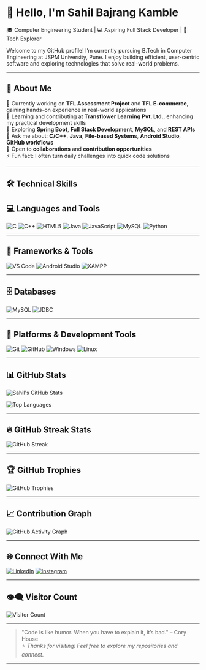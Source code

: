 # 👋 Hello, I'm Sahil Bajrang Kamble
🎓 Computer Engineering Student | 💻 Aspiring Full Stack Developer | 🚀 Tech Explorer


Welcome to my GitHub profile! I’m currently pursuing B.Tech in Computer Engineering at JSPM University, Pune. I enjoy building efficient, user-centric software and exploring technologies that solve real-world problems.

---




## 💼 About Me        

🔭 Currently working on **TFL Assessment Project** and **TFL E-commerce**, gaining hands-on experience in real-world applications  
🏢 Learning and contributing at **Transflower Learning Pvt. Ltd.**, enhancing my practical development skills  
🌱 Exploring **Spring Boot**, **Full Stack Development**, **MySQL**, and **REST APIs**  
💬 Ask me about: **C/C++**, **Java**, **File-based Systems**, **Android Studio**, **GitHub workflows**  
🤝 Open to **collaborations** and **contribution opportunities**  
⚡ Fun fact: I often turn daily challenges into quick code solutions    


---

## 🛠 Technical Skills    

## 💻 Languages and Tools

<p align="left">
  <img src="https://img.shields.io/badge/C-00599C?style=for-the-badge&logo=c&logoColor=white" alt="C"/>
  <img src="https://img.shields.io/badge/C++-00599C?style=for-the-badge&logo=c%2B%2B&logoColor=white" alt="C++"/>
  <img src="https://img.shields.io/badge/HTML5-E34F26?style=for-the-badge&logo=html5&logoColor=white" alt="HTML5"/>
  <img src="https://img.shields.io/badge/Java-ED8B00?style=for-the-badge&logo=java&logoColor=white" alt="Java"/>
  <img src="https://img.shields.io/badge/JavaScript-F7DF1E?style=for-the-badge&logo=javascript&logoColor=black" alt="JavaScript"/>
  <img src="https://img.shields.io/badge/MySQL-4479A1?style=for-the-badge&logo=mysql&logoColor=white" alt="MySQL"/>
  <img src="https://img.shields.io/badge/Python-3776AB?style=for-the-badge&logo=python&logoColor=white" alt="Python"/>
</p>

---

## 🧰 Frameworks & Tools

<p align="left">
  <img src="https://img.shields.io/badge/VS%20Code-007ACC?style=for-the-badge&logo=visual-studio-code&logoColor=white" alt="VS Code"/>
  <img src="https://img.shields.io/badge/Android_Studio-3DDC84?style=for-the-badge&logo=android-studio&logoColor=white" alt="Android Studio"/>
  <img src="https://img.shields.io/badge/XAMPP-FB7A24?style=for-the-badge&logo=xampp&logoColor=white" alt="XAMPP"/>
</p>

---

## 🗄 Databases

<p align="left">
  <img src="https://img.shields.io/badge/MySQL-4479A1?style=for-the-badge&logo=mysql&logoColor=white" alt="MySQL"/>
  <img src="https://img.shields.io/badge/JDBC-007396?style=for-the-badge&logo=java&logoColor=white" alt="JDBC"/>
</p>

---

## 🔧 Platforms & Development Tools

<p align="left">
  <img src="https://img.shields.io/badge/Git-F05032?style=for-the-badge&logo=git&logoColor=white" alt="Git"/>
  <img src="https://img.shields.io/badge/GitHub-181717?style=for-the-badge&logo=github&logoColor=white" alt="GitHub"/>
  <img src="https://img.shields.io/badge/Windows-0078D6?style=for-the-badge&logo=windows&logoColor=white" alt="Windows"/>
  <img src="https://img.shields.io/badge/Linux-FCC624?style=for-the-badge&logo=linux&logoColor=black" alt="Linux"/>
</p>
 

---

## 📊 GitHub Stats  

![Sahil's GitHub Stats](https://github-readme-stats.vercel.app/api?username=sahilkamble11&show_icons=true&theme=github_dark&hide_border=true)  

![Top Languages](https://github-readme-stats.vercel.app/api/top-langs/?username=sahilkamble11&layout=compact&theme=github_dark&hide_border=true)

---

## 🔥 GitHub Streak Stats

![GitHub Streak](https://github-readme-streak-stats.herokuapp.com?user=sahilkamble11&theme=github-dark&hide_border=true)

---

## 🏆 GitHub Trophies

![GitHub Trophies](https://github-profile-trophy.vercel.app/?username=sahilkamble11&theme=github-dark&no-frame=true&no-bg=true&margin-w=10)

---

## 📈 Contribution Graph

![GitHub Activity Graph](https://github-readme-activity-graph.vercel.app/graph?username=sahilkamble11&theme=github-dark&hide_border=true)

---
## 🌐 Connect With Me

[![LinkedIn](https://img.shields.io/badge/LinkedIn-0077B5?style=for-the-badge&logo=linkedin&logoColor=white)](https://www.linkedin.com/in/sahilkamble11-/)
[![Instagram](https://img.shields.io/badge/Instagram-E4405F?style=for-the-badge&logo=instagram&logoColor=white)](https://www.instagram.com/__saaheel_11?igsh=mwryagnzaxu1ym16aw==)

---

## 👁‍🗨 Visitor Count

![Visitor Count](https://komarev.com/ghpvc/?username=sahilkamble11&color=blue&style=flat-square)

---

> "Code is like humor. When you have to explain it, it’s bad." – Cory House  
⭐ *Thanks for visiting! Feel free to explore my repositories and connect.*

---

